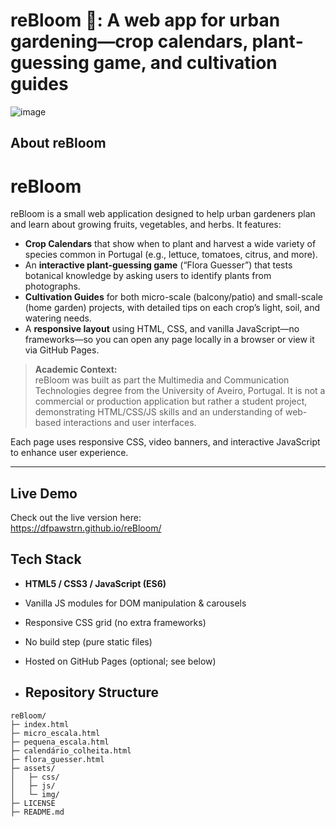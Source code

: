 # reBloom 🌱: A web app for urban gardening—crop calendars, plant‐guessing game, and cultivation guides
![image](https://github.com/user-attachments/assets/50522617-f627-42d7-8752-1ef505ef9c7c)
## About reBloom  
# reBloom

reBloom is a small web application designed to help urban gardeners plan and learn about growing fruits, vegetables, and herbs. It features:

- **Crop Calendars** that show when to plant and harvest a wide variety of species common in Portugal (e.g., lettuce, tomatoes, citrus, and more).
- An **interactive plant-guessing game** (“Flora Guesser”) that tests botanical knowledge by asking users to identify plants from photographs.
- **Cultivation Guides** for both micro-scale (balcony/patio) and small-scale (home garden) projects, with detailed tips on each crop’s light, soil, and watering needs.
- A **responsive layout** using HTML, CSS, and vanilla JavaScript—no frameworks—so you can open any page locally in a browser or view it via GitHub Pages.

> **Academic Context:**  
> reBloom was built as part the Multimedia and Communication Technologies degree from the University of Aveiro, Portugal. It is not a commercial or production application but rather a student project, demonstrating HTML/CSS/JS skills and an understanding of web-based interactions and user interfaces.

Each page uses responsive CSS, video banners, and interactive JavaScript to enhance user experience.


---

## Live Demo

Check out the live version here:  
https://dfpawstrn.github.io/reBloom/


## Tech Stack  
- **HTML5 / CSS3 / JavaScript (ES6)**  
- Vanilla JS modules for DOM manipulation & carousels  
- Responsive CSS grid (no extra frameworks)  
- No build step (pure static files)  
- Hosted on GitHub Pages (optional; see below)

- ## Repository Structure
```
reBloom/
├─ index.html
├─ micro_escala.html
├─ pequena_escala.html
├─ calendário_colheita.html
├─ flora_guesser.html
├─ assets/
│   ├─ css/
│   ├─ js/
│   └─ img/
├─ LICENSE
├─ README.md
```
